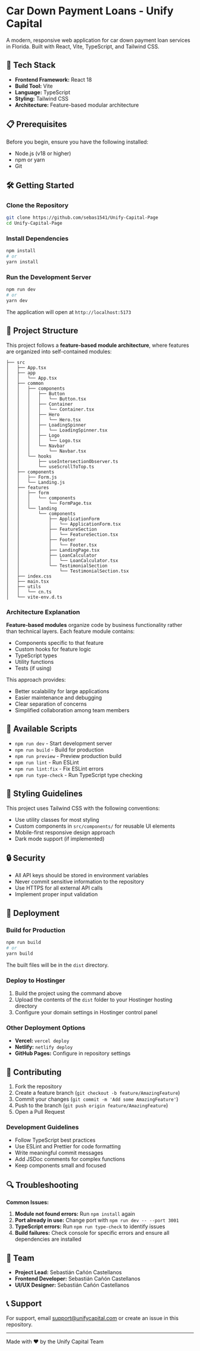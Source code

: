 # Car Down Payment Loans - Unify Capital

A modern, responsive web application for car down payment loan services in Florida. Built with React, Vite, TypeScript, and Tailwind CSS.

## 🚀 Tech Stack

- **Frontend Framework:** React 18
- **Build Tool:** Vite
- **Language:** TypeScript
- **Styling:** Tailwind CSS
- **Architecture:** Feature-based modular architecture

## 📋 Prerequisites

Before you begin, ensure you have the following installed:
- Node.js (v18 or higher)
- npm or yarn
- Git

## 🛠️ Getting Started

### Clone the Repository

```bash
git clone https://github.com/sebas1541/Unify-Capital-Page
cd Unify-Capital-Page
```

### Install Dependencies

```bash
npm install
# or
yarn install
```

### Run the Development Server

```bash
npm run dev
# or
yarn dev
```

The application will open at `http://localhost:5173`

## 📁 Project Structure

This project follows a **feature-based module architecture**, where features are organized into self-contained modules:

```
├── src
│   ├── App.tsx
│   ├── app
│   │   └── App.tsx
│   ├── common
│   │   ├── components
│   │   │   ├── Button
│   │   │   │   └── Button.tsx
│   │   │   ├── Container
│   │   │   │   └── Container.tsx
│   │   │   ├── Hero
│   │   │   │   └── Hero.tsx
│   │   │   ├── LoadingSpinner
│   │   │   │   └── LoadingSpinner.tsx
│   │   │   ├── Logo
│   │   │   │   └── Logo.tsx
│   │   │   └── Navbar
│   │   │       └── Navbar.tsx
│   │   └── hooks
│   │       ├── useIntersectionObserver.ts
│   │       └── useScrollToTop.ts
│   ├── components
│   │   ├── Form.js
│   │   └── Landing.js
│   ├── features
│   │   ├── form
│   │   │   └── components
│   │   │       └── FormPage.tsx
│   │   └── landing
│   │       └── components
│   │           ├── ApplicationForm
│   │           │   └── ApplicationForm.tsx
│   │           ├── FeatureSection
│   │           │   └── FeatureSection.tsx
│   │           ├── Footer
│   │           │   └── Footer.tsx
│   │           ├── LandingPage.tsx
│   │           ├── LoanCalculator
│   │           │   └── LoanCalculator.tsx
│   │           └── TestimonialSection
│   │               └── TestimonialSection.tsx
│   ├── index.css
│   ├── main.tsx
│   ├── utils
│   │   └── cn.ts
│   └── vite-env.d.ts
```

### Architecture Explanation

**Feature-based modules** organize code by business functionality rather than technical layers. Each feature module contains:
- Components specific to that feature
- Custom hooks for feature logic
- TypeScript types
- Utility functions
- Tests (if using)

This approach provides:
- Better scalability for large applications
- Easier maintenance and debugging
- Clear separation of concerns
- Simplified collaboration among team members

## 🔧 Available Scripts

- `npm run dev` - Start development server
- `npm run build` - Build for production
- `npm run preview` - Preview production build
- `npm run lint` - Run ESLint
- `npm run lint:fix` - Fix ESLint errors
- `npm run type-check` - Run TypeScript type checking

## 🎨 Styling Guidelines

This project uses Tailwind CSS with the following conventions:
- Use utility classes for most styling
- Custom components in `src/components/` for reusable UI elements
- Mobile-first responsive design approach
- Dark mode support (if implemented)

## 🔒 Security

- All API keys should be stored in environment variables
- Never commit sensitive information to the repository
- Use HTTPS for all external API calls
- Implement proper input validation

## 🚀 Deployment

### Build for Production

```bash
npm run build
# or
yarn build
```

The built files will be in the `dist` directory.

### Deploy to Hostinger

1. Build the project using the command above
2. Upload the contents of the `dist` folder to your Hostinger hosting directory
3. Configure your domain settings in Hostinger control panel

### Other Deployment Options

- **Vercel:** `vercel deploy`
- **Netlify:** `netlify deploy`
- **GitHub Pages:** Configure in repository settings

## 🤝 Contributing

1. Fork the repository
2. Create a feature branch (`git checkout -b feature/AmazingFeature`)
3. Commit your changes (`git commit -m 'Add some AmazingFeature'`)
4. Push to the branch (`git push origin feature/AmazingFeature`)
5. Open a Pull Request

### Development Guidelines

- Follow TypeScript best practices
- Use ESLint and Prettier for code formatting
- Write meaningful commit messages
- Add JSDoc comments for complex functions
- Keep components small and focused


## 🔍 Troubleshooting

**Common Issues:**

1. **Module not found errors:** Run `npm install` again
2. **Port already in use:** Change port with `npm run dev -- --port 3001`
3. **TypeScript errors:** Run `npm run type-check` to identify issues
4. **Build failures:** Check console for specific errors and ensure all dependencies are installed


## 👥 Team

- **Project Lead:** Sebastián Cañón Castellanos
- **Frontend Developer:** Sebastián Cañón Castellanos
- **UI/UX Designer:** Sebastián Cañón Castellanos

## 📞 Support

For support, email support@unifycapital.com or create an issue in this repository.

---

Made with ❤️ by the Unify Capital Team
